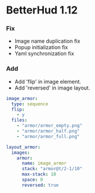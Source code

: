 # BetterHud 1.12

### Fix
- Image name duplication fix
- Popup initialization fix
- Yaml synchronization fix

### Add
- Add 'flip' in image element.
- Add 'reversed' in image layout.
```yaml
image_armor:
  type: sequence
  flip:
    - y
  files:
    - "armor/armor_empty.png"
    - "armor/armor_half.png"
    - "armor/armor_full.png"

layout_armor:
  images:
    armor:
      name: image_armor
      stack: "armor@t/2-1/10"
      max-stack: 10
      space: 0
      reversed: true
```